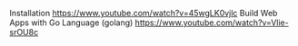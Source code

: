 Installation  https://www.youtube.com/watch?v=45wgLK0vjlc
Build Web Apps with Go Language (golang) https://www.youtube.com/watch?v=Vlie-srOU8c
